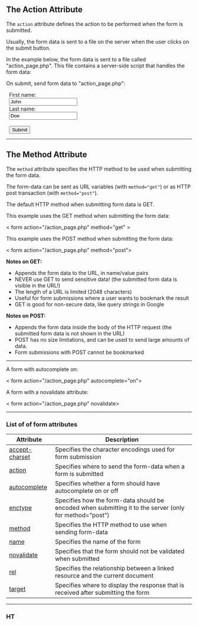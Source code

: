 ## The Action Attribute

The `action` attribute defines the action to be performed when the form is submitted.

Usually, the form data is sent to a file on the server when the user clicks on the submit button.

In the example below, the form data is sent to a file called "action_page.php". This file contains a server-side script that handles the form data:

On submit, send form data to "action_page.php":

<form action="/action_page.php">  
  <label for="fname">First name:</label><br>  
  <input type="text" id="fname" name="fname" value="John"><br>  
  <label for="lname">Last name:</label><br>  
  <input type="text" id="lname" name="lname" value="Doe"><br><br>  
  <input type="submit" value="Submit">  
</form>

---

## The Method Attribute

The `method` attribute specifies the HTTP method to be used when submitting the form data.

The form-data can be sent as URL variables (with `method="get"`) or as HTTP post transaction (with `method="post"`).

The default HTTP method when submitting form data is GET.

This example uses the GET method when submitting the form data:

< form action="/action_page.php" method="get" >

This example uses the POST method when submitting the form data:

< form action="/action_page.php" method="post">





**Notes on GET:**

- Appends the form data to the URL, in name/value pairs
- NEVER use GET to send sensitive data! (the submitted form data is visible in the URL!)
- The length of a URL is limited (2048 characters)
- Useful for form submissions where a user wants to bookmark the result
- GET is good for non-secure data, like query strings in Google

**Notes on POST:**

- Appends the form data inside the body of the HTTP request (the submitted form data is not shown in the URL)
- POST has no size limitations, and can be used to send large amounts of data.
- Form submissions with POST cannot be bookmarked

---

A form with autocomplete on:

< form action="/action_page.php" autocomplete="on">


A form with a novalidate attribute:

< form action="/action_page.php" novalidate>


___

### List of of form attributes

|Attribute|Description|
|---|---|
|[accept-charset](https://www.w3schools.com/tags/att_form_accept_charset.asp)|Specifies the character encodings used for form submission|
|[action](https://www.w3schools.com/tags/att_form_action.asp)|Specifies where to send the form-data when a form is submitted|
|[autocomplete](https://www.w3schools.com/tags/att_form_autocomplete.asp)|Specifies whether a form should have autocomplete on or off|
|[enctype](https://www.w3schools.com/tags/att_form_enctype.asp)|Specifies how the form-data should be encoded when submitting it to the server (only for method="post")|
|[method](https://www.w3schools.com/tags/att_form_method.asp)|Specifies the HTTP method to use when sending form-data|
|[name](https://www.w3schools.com/tags/att_form_name.asp)|Specifies the name of the form|
|[novalidate](https://www.w3schools.com/tags/att_form_novalidate.asp)|Specifies that the form should not be validated when submitted|
|[rel](https://www.w3schools.com/tags/att_form_rel.asp)|Specifies the relationship between a linked resource and the current document|
|[target](https://www.w3schools.com/tags/att_form_target.asp)|Specifies where to display the response that is received after submitting the form|




--- 

### HT